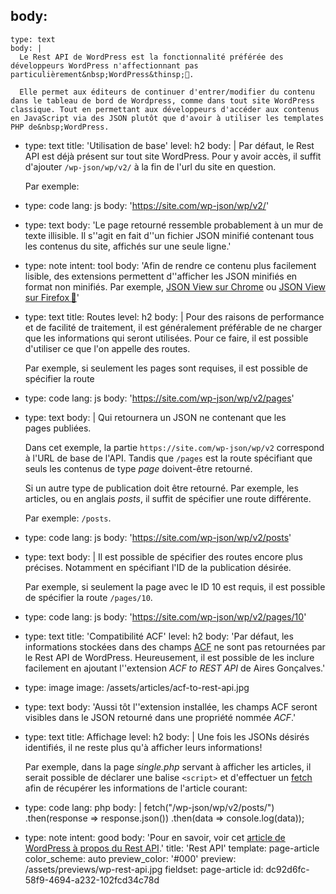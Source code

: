 body:
  -
    type: text
    body: |
      Le Rest API de WordPress est la fonctionnalité préférée des développeurs WordPress n'affectionnant pas particulièrement&nbsp;WordPress&thinsp;🖤. 
      
      Elle permet aux éditeurs de continuer d'entrer/modifier du contenu dans le tableau de bord de Wordpress, comme dans tout site WordPress classique. Tout en permettant aux développeurs d'accéder aux contenus en JavaScript via des JSON plutôt que d'avoir à utiliser les templates PHP de&nbsp;WordPress.
  -
    type: text
    title: 'Utilisation de base'
    level: h2
    body: |
      Par défaut, le Rest API est déjà présent sur tout site WordPress. Pour y avoir accès, il suffit d'ajouter `/wp-json/wp/v2/` à la fin de l'url du site en&nbsp;question.
      
      Par exemple:
  -
    type: code
    lang: js
    body: 'https://site.com/wp-json/wp/v2/'
  -
    type: text
    body: 'Le page retourné ressemble probablement à un mur de texte illisible. Il s''agit en fait d''un fichier JSON minifié contenant tous les contenus du site, affichés sur une seule&nbsp;ligne.'
  -
    type: note
    intent: tool
    body: 'Afin de rendre ce contenu plus facilement lisible, des extensions permettent d''afficher les JSON minifiés en format non minifiés. Par exemple, [JSON View sur Chrome](https://chrome.google.com/webstore/detail/jsonview/chklaanhfefbnpoihckbnefhakgolnmc?hl=fr) ou [JSON View sur Firefox&thinsp;🦊](https://addons.mozilla.org/fr/firefox/addon/jsonview/)'
  -
    type: text
    title: Routes
    level: h2
    body: |
      Pour des raisons de performance et de facilité de traitement, il est généralement préférable de ne charger que les informations qui seront utilisées. Pour ce faire, il est possible d'utiliser ce que l'on appelle des&nbsp;routes.
      
      Par exemple, si seulement les pages sont requises, il est possible de spécifier la&nbsp;route
  -
    type: code
    lang: js
    body: 'https://site.com/wp-json/wp/v2/pages'
  -
    type: text
    body: |
      Qui retournera un JSON ne contenant que les pages&nbsp;publiées. 
      
      Dans cet exemple, la partie `https://site.com/wp-json/wp/v2` correspond à l'URL de base de l'API. Tandis que `/pages` est la route spécifiant que seuls les contenus de type _page_ doivent-être&nbsp;retourné.
      
      Si un autre type de publication doit être retourné. Par exemple, les articles, ou en anglais _posts_, il suffit de spécifier une route&nbsp;différente. 
      
      Par exemple: `/posts`.
  -
    type: code
    lang: js
    body: 'https://site.com/wp-json/wp/v2/posts'
  -
    type: text
    body: |
      Il est possible de spécifier des routes encore plus précises. Notamment en spécifiant l'ID de la publication&nbsp;désirée. 
      
      Par exemple, si seulement la page avec le ID 10 est requis, il est possible de spécifier la route&nbsp;`/pages/10`.
  -
    type: code
    lang: js
    body: 'https://site.com/wp-json/wp/v2/pages/10'
  -
    type: text
    title: 'Compatibilité ACF'
    level: h2
    body: 'Par défaut, les informations stockées dans des champs [ACF](./acf) ne sont pas retournées par le Rest&nbsp;API de WordPress. Heureusement, il est possible de les inclure facilement en ajoutant l''extension _ACF to REST&nbsp;API_ de Aires&nbsp;Gonçalves.'
  -
    type: image
    image: /assets/articles/acf-to-rest-api.jpg
  -
    type: text
    body: 'Aussi tôt l''extension installée, les champs ACF seront visibles dans le JSON retourné dans une propriété nommée&nbsp;_ACF_.'
  -
    type: text
    title: Affichage
    level: h2
    body: |
      Une fois les JSONs désirés identifiés, il ne reste plus qu'à afficher leurs&nbsp;informations! 
      
      Par exemple, dans la page _single.php_ servant à afficher les articles, il serait possible de déclarer une balise `<script>` et d'effectuer un [fetch](../javascript/fetch-api) afin de récupérer les informations de l'article&nbsp;courant:
  -
    type: code
    lang: php
    body: |
      fetch("/wp-json/wp/v2/posts/<?php the_ID(); ?>")
        .then(response => response.json())
        .then(data => console.log(data));
  -
    type: note
    intent: good
    body: 'Pour en savoir, voir cet [article de WordPress à propos du Rest&nbsp;API](https://developer.wordpress.org/rest-api/using-the-rest-api/global-parameters/).'
title: 'Rest API'
template: page-article
color_scheme: auto
preview_color: '#000'
preview: /assets/previews/wp-rest-api.jpg
fieldset: page-article
id: dc92d6fc-58f9-4694-a232-102fcd34c78d
